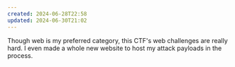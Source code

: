 ```yaml
---
created: 2024-06-28T22:58
updated: 2024-06-30T21:02
---
```


Though web is my preferred category, this CTF's web challenges are really hard.
I even made a whole new website to host my attack payloads in the process.
